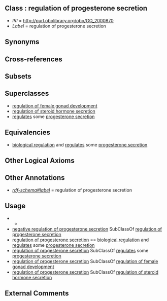 
## Class : regulation of progesterone secretion

 * *IRI* = http://purl.obolibrary.org/obo/GO_2000870
 * *Label* = regulation of progesterone secretion

## Synonyms


## Cross-references


## Subsets


## Superclasses

 * [regulation of female gonad development](../../GO/94/GO_2000194.md)
 * [regulation of steroid hormone secretion](../../GO/31/GO_2000831.md)
 * [regulates](../../RO/11/RO_0002211.md) some [progesterone secretion](../../GO/01/GO_0042701.md)

## Equivalencies

 * [biological regulation](../../GO/07/GO_0065007.md) and [regulates](../../RO/11/RO_0002211.md) some [progesterone secretion](../../GO/01/GO_0042701.md)

## Other Logical Axioms


## Other Annotations

 * *[rdf-schema#label](../../el/rdf-schema#label.md)* = regulation of progesterone secretion

## Usage

 * -
 * [negative regulation of progesterone secretion](../../GO/71/GO_2000871.md) SubClassOf [regulation of progesterone secretion](../../GO/70/GO_2000870.md)
 * [regulation of progesterone secretion](../../GO/70/GO_2000870.md) == [biological regulation](../../GO/07/GO_0065007.md) and [regulates](../../RO/11/RO_0002211.md) some [progesterone secretion](../../GO/01/GO_0042701.md)
 * [regulation of progesterone secretion](../../GO/70/GO_2000870.md) SubClassOf [regulates](../../RO/11/RO_0002211.md) some [progesterone secretion](../../GO/01/GO_0042701.md)
 * [regulation of progesterone secretion](../../GO/70/GO_2000870.md) SubClassOf [regulation of female gonad development](../../GO/94/GO_2000194.md)
 * [regulation of progesterone secretion](../../GO/70/GO_2000870.md) SubClassOf [regulation of steroid hormone secretion](../../GO/31/GO_2000831.md)

## External Comments

